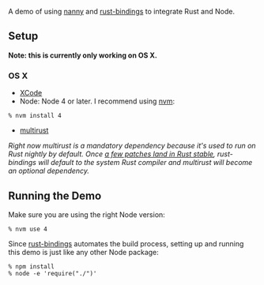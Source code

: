 A demo of using [nanny](http://github.com/dherman/nanny) and [rust-bindings](http://github.com/dherman/rust-bindings) to integrate Rust and Node.

## Setup

**Note: this is currently only working on OS X.**

### OS X

* [XCode](https://developer.apple.com/xcode/download/)
* Node: Node 4 or later. I recommend using [nvm](https://github.com/creationix/nvm#install-script):

```
% nvm install 4
```

* [multirust](https://github.com/brson/multirust#quick-installation)

*Right now multirust is a mandatory dependency because it's used to run on Rust nightly by default. Once [a few patches land in Rust stable](https://github.com/dherman/rust-bindings/issues/2), rust-bindings will default to the system Rust compiler and multirust will become an optional dependency.*

## Running the Demo

Make sure you are using the right Node version:

```
% nvm use 4
```

Since [rust-bindings](http://github.com/dherman/rust-bindings) automates the build process, setting up and running this demo is just like any other Node package:

```
% npm install
% node -e 'require("./")'
```
